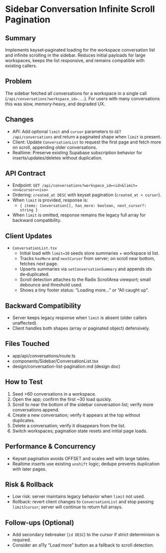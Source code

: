 # Sidebar Conversation Infinite Scroll Pagination

## Summary
Implements keyset‑paginated loading for the workspace conversation list and infinite scrolling in the sidebar. Reduces initial payloads for large workspaces, keeps the list responsive, and remains compatible with existing callers.

## Problem
The sidebar fetched all conversations for a workspace in a single call (`/api/conversations?workspace_id=...`). For users with many conversations this was slow, memory‑heavy, and degraded UX.

## Changes
- API: Add optional `limit` and `cursor` parameters to `GET /api/conversations` and return a paginated shape when `limit` is present.
- Client: Update `ConversationList` to request the first page and fetch more on scroll, appending older conversations.
- Realtime: Preserve existing Supabase subscription behavior for inserts/updates/deletes without duplication.

## API Contract
- Endpoint: `GET /api/conversations?workspace_id=<id>&limit=<n>&cursor=<iso>`
- Ordering: `created_at DESC` with keyset pagination (`created_at < cursor`).
- When `limit` is provided, response is:
  - `{ items: Conversation[], has_more: boolean, next_cursor?: string }`
- When `limit` is omitted, response remains the legacy full array for backward compatibility.

## Client Updates
- `ConversationList.tsx`
  - Initial load with `limit=30` seeds store summaries + workspace id list.
  - Tracks `hasMore` and `nextCursor` from server; on scroll near bottom, fetches next page.
  - Upserts summaries via `setConversationSummary` and appends ids de‑duplicated.
  - Scroll detection attaches to the Radix ScrollArea viewport; small debounce and threshold used.
  - Shows a tiny footer status: “Loading more…” or “All caught up”.

## Backward Compatibility
- Server keeps legacy response when `limit` is absent (older callers unaffected).
- Client handles both shapes (array or paginated object) defensively.

## Files Touched
- app/api/conversations/route.ts
- components/Sidebar/ConversationList.tsx
- design/conversation-list-pagination.md (design doc)

## How to Test
1. Seed >60 conversations in a workspace.
2. Open the app; confirm the first ~30 load quickly.
3. Scroll to near the bottom of the sidebar conversation list; verify more conversations append.
4. Create a new conversation; verify it appears at the top without duplicates.
5. Delete a conversation; verify it disappears from the list.
6. Switch workspaces; pagination state resets and initial page loads.

## Performance & Concurrency
- Keyset pagination avoids OFFSET and scales well with large tables.
- Realtime inserts use existing `unshift` logic; dedupe prevents duplication with later pages.

## Risk & Rollback
- Low risk: server maintains legacy behavior when `limit` not used.
- Rollback: revert client changes to `ConversationList` and stop passing `limit`/`cursor`; server will continue to return full arrays.

## Follow-ups (Optional)
- Add secondary tiebreaker (`id DESC`) to the cursor if strict determinism is required.
- Consider an a11y “Load more” button as a fallback to scroll detection.
